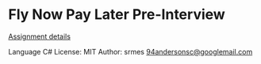 ﻿# Fly Now Pay Later Pre-Interview

[Assignment details](https://www.flynowpaylater.com/hiring/candidates/php-developer/assignment/)

Language C#
License: MIT
Author: srmes <94andersonsc@googlemail.com>